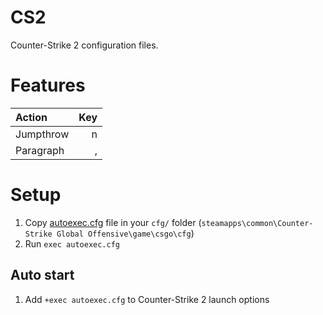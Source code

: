 # CS2
Counter-Strike 2 configuration files.

# Features

| Action    | Key  | 
| :---      | ---: |
| Jumpthrow | n    |
| Paragraph | ,    |

# Setup
1. Copy [autoexec.cfg](autoexec.cfg) file in your `cfg/` folder (`steamapps\common\Counter-Strike Global Offensive\game\csgo\cfg`)
2. Run `exec autoexec.cfg`

## Auto start
1. Add `+exec autoexec.cfg` to Counter-Strike 2 launch options
